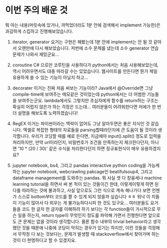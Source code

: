 # 이번 주의 배운 것
뭐 아는 내용(머릿속에 있거나, 까먹었더라도 1분 안에 검색해서 implement 가능한)은 과감하게 스킵하고 진행해보았습니다.

1. iterator, generator
요거는 구현은 해봤는데 1분 안에 implement는 안 될 것 같아서 오랜만에 다시 해보았습니다.
저번에 소수 문제를 냈는데 소수 generator 연습문제가 나와서 재밌군요...

2. coroutine
C# 으로만 코루틴을 사용하다가 python에서는 처음 사용해보았는데, 역시 어려우면서도 대충 따라갈 수는 있었습니다.
웹사이트를 만든다면 뭔가 제일 유용하게 쓸 수 있는 기능이 아닐지 하고...

3. decorater
이거는 진짜 처음 써보는 기능이라? Java에서 @Override면 그냥 compile-time에 보여주는 메모같은 것이었는데 python에서는 더 어썸한 기능들을 보여주는군요. lambda에서도 그렇지만 초심자에게 함수를 return하는 구조는 확실히 어렵지 않은가 하는 걱정은 드는데... 여러분들이 어려워한다면 저에가 한 번 더 설명을 해보도록 노력하겠습니다!

4. RegEX
이거는 파이썬이라는 맥락이 없어도 그냥 알아두면은 좋은 지식인 것 같습니다. 엑셀로 복잡한 형태의 자료들을 parsing할때라던지에 큰 도움이 될 것이라 생각합니다. 우리가 코딩할 때를 예로 든다면, 지금에야 input().split() 정도로 입력을 처리하지만, 만약 url이라던지, 비밀번호가 조건을 만족하는지 체크한다던지, 아니면 '10 * (20 / 30)' 같은 수식을 처리한다던지 하면 정규표현식이 매우 유용하겠지요?

5. jupyter notebook, bs4, 그리고 pandas
interactive python coding을 가능케 하는 jupyter notebook, webcrawling pakcage인 beatifulsoup4, 그리고 dataframe management를 도와주는 pandas. 뭐 사실 셋 다 창융세나 machine learning tutorial을 하면서 써 본 적이 있는 것들이긴 한데, 이렇게이렇게 하면 된다를 따라하는 것에 불과하고, 사실 앞으로도 그런 식으로 계속 해나가다 보면 언젠가 스스로 bottom부터 코드를 짤 수 있게 되지 않을까 싶습니다 ㅎㅎ 워낙 이 치들이 기능이 많아서 다 외우는 게 불가능하다시피 한 것도 있구요... 여러분들도 요거들을 코드 한 글자 한 글자를 이해하려 하기 보다는 각 function들이 거시적으로 무슨 일을 하는지, return type이 무엇인지 정도를 파악해 가면서 진행한다면 앞으로도 큰 문제는 없을 것이라 생각합니다. 물론 함수 내부의 trivial behavior라고 생각했던 것들 때문에 나중에 코딩이 막히는 경우가 있기는 하지만, 이런 것들을 걱정해서 무작정 다 보는 것보다는, 문제가 발생할 때 stackoverflow에서 찾아가며 하는 것이 더 현명하다고 할 수 있겠지요.
